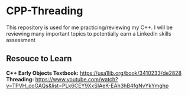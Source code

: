# CPP-Threading

This repository is used for me practicing/reviewing my C++. I will be reviewing many important topics to potentially
earn a LinkedIn skills assessment

## Resouce to Learn

**C++ Early Objects Textbook:** https://usa1lib.org/book/3410233/de2828
**Threading:** https://www.youtube.com/watch?v=TPVH_coGAQs&list=PLk6CEY9XxSIAeK-EAh3hB4fgNvYkYmghp
